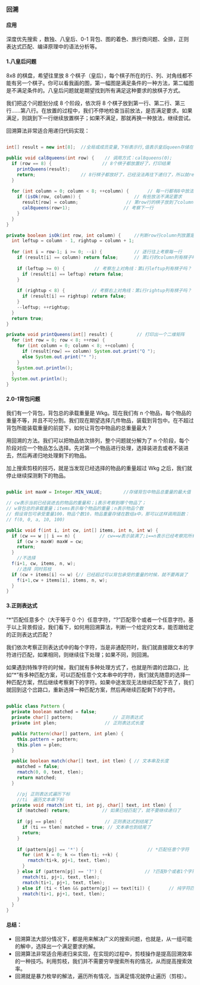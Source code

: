 ### 回溯

#### 应用

深度优先搜索 ，数独、八皇后、0-1 背包、图的着色、旅行商问题、全排，正则表达式匹配、编译原理中的语法分析等。

#### 1.八皇后问题

8x8 的棋盘，希望往里放 8 个棋子（皇后），每个棋子所在的行、列、对角线都不能有另一个棋子。你可以看我画的图，第一幅图是满足条件的一种方法，第二幅图是不满足条件的。八皇后问题就是期望找到所有满足这种要求的放棋子方式。

我们把这个问题划分成 8 个阶段，依次将 8 个棋子放到第一行、第二行、第三行……第八行。在放置的过程中，我们不停地检查当前放法，是否满足要求。如果满足，则跳到下一行继续放置棋子；如果不满足，那就再换一种放法，继续尝试。

回溯算法非常适合用递归代码实现：

```java

int[] result = new int[8];	//全局或成员变量,下标表示行,值表示皇后queen存储在哪一列

public void cal8queens(int row) {    // 调用方式：cal8queens(0);
  if (row == 8) { 					// 8个棋子都放置好了，打印结果
    printQueens(result);
    return; 				// 8行棋子都放好了，已经没法再往下递归了，所以就return
  }
    
  for (int column = 0; column < 8; ++column) {		 // 每一行都有8中放法
    if (isOk(row, column)) { 					// 有些放法不满足要求
      result[row] = column;					 // 第row行的棋子放到了column列
      cal8queens(row+1); 					// 考察下一行
    }
  }
}

private boolean isOk(int row, int column) {		//判断row行column列放置是否合适
  int leftup = column - 1, rightup = column + 1;
    
  for (int i = row-1; i >= 0; --i) { 			// 逐行往上考察每一行
    if (result[i] == column) return false; 		// 第i行的column列有棋子吗？
      
    if (leftup >= 0) {			 // 考察左上对角线：第i行leftup列有棋子吗？
      if (result[i] == leftup) return false;
    }
      
    if (rightup < 8) { 			// 考察右上对角线：第i行rightup列有棋子吗？
      if (result[i] == rightup) return false;
    }
    --leftup; ++rightup;
  }
  return true;
}

private void printQueens(int[] result) {		 // 打印出一个二维矩阵
  for (int row = 0; row < 8; ++row) {
    for (int column = 0; column < 8; ++column) {
      if (result[row] == column) System.out.print("Q ");
      else System.out.print("* ");
    }
    System.out.println();
  }
  System.out.println();
}
```

#### 2.0-1背包问题

   我们有一个背包，背包总的承载重量是 Wkg。现在我们有 n 个物品，每个物品的重量不等，并且不可分割。我们现在期望选择几件物品，装载到背包中。在不超过背包所能装载重量的前提下，如何让背包中物品的总重量最大？

  用回溯的方法。我们可以把物品依次排列，整个问题就分解为了 n 个阶段，每个阶段对应一个物品怎么选择。先对第一个物品进行处理，选择装进去或者不装进去，然后再递归地处理剩下的物品。

加上搜索剪枝的技巧，就是当发现已经选择的物品的重量超过 Wkg 之后，我们就停止继续探测剩下的物品。

```java

public int maxW = Integer.MIN_VALUE; 		//存储背包中物品总重量的最大值

// cw表示当前已经装进去的物品的重量和；i表示考察到哪个物品了；
// w背包总的承载重量；items表示每个物品的重量；n表示物品个数
// 假设背包可承受重量100，物品个数10，物品重量存储在数组a中，那可以这样调用函数：
// f(0, 0, a, 10, 100)

public void f(int i, int cw, int[] items, int n, int w) {
  if (cw == w || i == n) {         // cw==w表示装满了;i==n表示已经考察完所有的物品
    if (cw > maxW) maxW = cw;
    return;
  }
    //不选择
  f(i+1, cw, items, n, w);
    //选择 同时剪枝
  if (cw + items[i] <= w) {// 已经超过可以背包承受的重量的时候，就不要再装了
    f(i+1,cw + items[i], items, n, w);
  }
}
```

#### 3.正则表达式

“*”匹配任意多个（大于等于 0 个）任意字符，“?”匹配零个或者一个任意字符。基于以上背景假设，我们看下，如何用回溯算法，判断一个给定的文本，能否跟给定的正则表达式匹配？

我们依次考察正则表达式中的每个字符，当是非通配符时，我们就直接跟文本的字符进行匹配，如果相同，则继续往下处理；如果不同，则回溯。

如果遇到特殊字符的时候，我们就有多种处理方式了，也就是所谓的岔路口，比如“*”有多种匹配方案，可以匹配任意个文本串中的字符，我们就先随意的选择一种匹配方案，然后继续考察剩下的字符。如果中途发现无法继续匹配下去了，我们就回到这个岔路口，重新选择一种匹配方案，然后再继续匹配剩下的字符。

```java

public class Pattern {
  private boolean matched = false;
  private char[] pattern; 				// 正则表达式
  private int plen;					 // 正则表达式长度

  public Pattern(char[] pattern, int plen) {
    this.pattern = pattern;
    this.plen = plen;
  }

  public boolean match(char[] text, int tlen) { // 文本串及长度
    matched = false;
    rmatch(0, 0, text, tlen);
    return matched;
  }

    //pj 正则表达式遍历下标
    //ti  遍历文本串下标
  private void rmatch(int ti, int pj, char[] text, int tlen) {
    if (matched) return; 			// 如果已经匹配了，就不要继续递归了
      
    if (pj == plen) {				 // 正则表达式到结尾了
      if (ti == tlen) matched = true; // 文本串也到结尾了
      return;
    }
      	
    if (pattern[pj] == '*') { 		  				 // *匹配任意个字符
      for (int k = 0; k <= tlen-ti; ++k) {
        rmatch(ti+k, pj+1, text, tlen);
      }
    } else if (pattern[pj] == '?') { 				// ?匹配0个或者1个字符
      rmatch(ti, pj+1, text, tlen);
      rmatch(ti+1, pj+1, text, tlen);
    } else if (ti < tlen && pattern[pj] == text[ti]) {		 // 纯字符匹配才行
      rmatch(ti+1, pj+1, text, tlen);
    }
  }
}
```

#### 总结：

- 回溯算法大部分情况下，都是用来解决广义的搜索问题，也就是，从一组可能的解中，选择出一个满足要求的解。
- 回溯算法非常适合用递归来实现，在实现的过程中，剪枝操作是提高回溯效率的一种技巧。利用剪枝，我们并不需要穷举搜索所有的情况，从而提高搜索效率。
- 回溯就是暴力枚举的解法，遍历所有情况，当满足情况就停止遍历（剪枝）。


